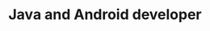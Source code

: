 <h1 align="center">Java and Android developer</h1>

<!--
**alexsgi/alexsgi** is a ✨ _special_ ✨ repository because its `README.md` (this file) appears on your GitHub profile.

- 🔭 I’m currently working on ...
- 🌱 I’m currently learning ...
- ⚡ Fun fact: ...
-->
